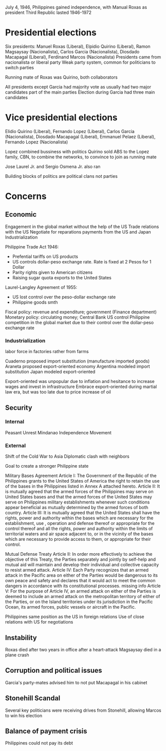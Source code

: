 July 4, 1946, Philippines gained independence, with Manual Roxas as president
Third Republic lasted 1946-1972

# Presidential elections
Six presidents: Manuel Roxas (Liberal), Elpidio Quirino (Liberal), Ramon Magsaysay (Nacionalista), Carlos Garcia (Nacionalista), Diosdado Macapagal (Liberal), Ferdinand Marcos (Nacionalista)
Presidents came from nacionalista or liberal party
Weak party system, common for politicians to switch parties

Running mate of Roxas was Quirino, both collaborators

All presidents except Garcia had majority vote as usually had two major candidates part of  the main parties
Election during Garcia had three main candidates

# Vice presidential elections
Elidio Quirino (Liberal), Fernando Lopez (Liberal), Carlos Garcia (Nacionalista), Diosdado Macapagal (Liberal), Emmanuel Pelaez (Liberal), Fernando Lopez (Nacionalista)

Lopez combined bussiness with politics
Quirino sold ABS to the Lopez family, CBN, to combine the networks, to convince to join as running mate

Jose Laurel Jr. and Sergio Osmena Jr. also ran

Building blocks of politics are political clans not parties

# Concerns
## Economic
Engagement in the global market without the help of the US
Trade relations with the US
Negotiate for reparations payments from the US and Japan
Industrialization

Philippine Trade Act 1946:
* Prefential tariffs on US products
* US controls dollar-peso exchange rate. Rate is fixed at 2 Pesos for 1 Dollar
* Parity rights given to American citizens
* Raising sugar quota exports to the United States

Laurel-Langley Agreement of 1955:
* US lost control over the peso-dollar exchange rate
* Philippine goods smth

Fiscal policy: revenue and expenditure; government (Finance department)
Monetary policy: circulating money; Central Bank
US control Philippine competition in the global market due to their control over the dollar-peso exchange rate

### Industrialization
labor force in factories rather from farms

Cuaderno proposed import substitution (manufacture imported goods)
Araneta proposed export-oriented economy
Argentina modeled import substitution
Japan modeled export-oriented

Export-oriented was unpopular due to inflation and hesitance to increase wages and invest in infrastructure
Embrace export-oriented during martial law era, but was too late due to price increase of oil

## Security
### Internal
Peasant Unrest
Mindanao Independence Movement
### External
Shift of the Cold War to Asia
Diplomatic clash with neighbors

Goal to create a stronger Philippine state

Military Bases Agreement
Article I:
	The Government of the Republic of the Philippines grants to the United States of America the right to retain the use of the bases in  the Philippines listed in Annex A attached hereto.
Article II:
	It is mutually agreed that the armed forces of the Philippines may serve on United States bases and that the armed forces of the United States may serve on Philippines military establishments whenever such conditions appear beneficial as mutually determined by the armed forces of both country.
Article III:
	It is mutually agreed that the United States shall have the rights, power and authority within the bases which are necessary for the establishment, use , operation and defense thereof or appropriate for the control thereof and all the rights, power and authority within the limits of territorial waters and air space adjacent to, or in the vicinity of the bases which are necessary to provide access to them, or appropriate for their control.

Mutual Defense Treaty
Article II:
	In order more effectively to achieve the objective of this Treaty, the Parties separately and jointly by self-help and mutual aid will maintain and develop their individual and collective capacity to resist armed attack.
Article IV:
	Each Party recognizes that an armed attack in the Pacific area on either of the Parties would be dangerous to its own peace and safety and declares that it would act to meet the common dangers in accordance with its constitutional processes.
	missing info
Article V:
	For the purpose of Article IV, an armed attack on either of the Parties is deemed to include an armed  attack on the metropolitan territory of either of the Parties, or on the Island territories under its jurisdiction in the Pacific Ocean, its armed forces, public vessels or aircraft in the Pacific.

Philippines same position as the US in foreign relations
Use of close relations with US for negotiations

## Instability
Roxas died after two years in office after a heart-attack
Magsaysay died in a plane crash

## Corruption and political issues
Garcia's party-mates advised him to not put Macapagal in his cabinet

## Stonehill Scandal
Several key politicians were receiving drives from Stonehill, allowing Marcos to win his election

## Balance of payment crisis
Philippines could not pay its debt

